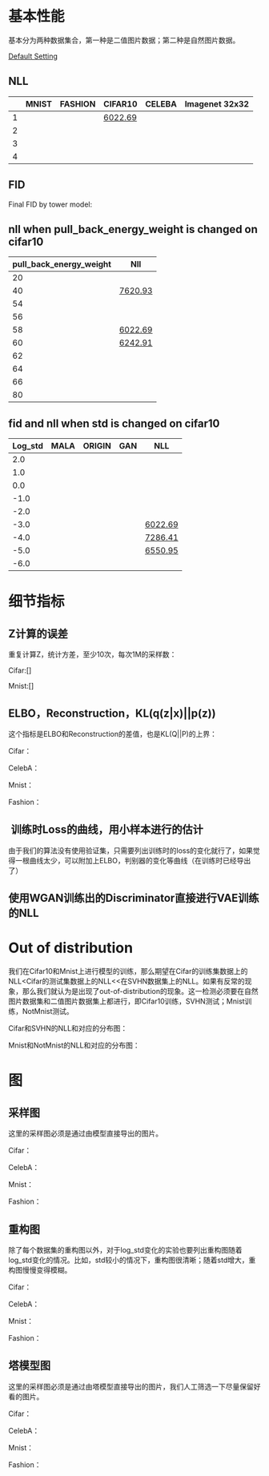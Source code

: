 # 基本性能

基本分为两种数据集合，第一种是二值图片数据；第二种是自然图片数据。

[Default Setting](http://mlserver.ipwx.me:7897/5dd4d25942d74cd7474dc054/)

## NLL

|      | MNIST | FASHION | CIFAR10                                                      | CELEBA | Imagenet 32x32 |
| ---- | :---: | ------- | ------------------------------------------------------------ | ------ | -------------- |
| 1    |       |         | [6022.69](http://mlserver.ipwx.me:7897/5dd4d25942d74cd7474dc054/) |        |                |
| 2    |       |         |                                                              |        |                |
| 3    |       |         |                                                              |        |                |
| 4    |       |         |                                                              |        |                |

## FID

Final FID by tower model:



## nll when pull_back_energy_weight is changed on cifar10

| pull_back_energy_weight | Nll                                                          |
| ----------------------- | ------------------------------------------------------------ |
| 20                      |                                                              |
| 40                      | [7620.93](http://mlserver.ipwx.me:7897/5dda3ec39eb234c36e4dbfe4/) |
| 54                      |                                                              |
| 56                      |                                                              |
| 58                      | [6022.69](http://mlserver.ipwx.me:7897/5dd4d25942d74cd7474dc054/) |
| 60                      | [6242.91](http://mlserver.ipwx.me:7897/5dd7844f9eb234c36e4dbfe2/) |
| 62                      |                                                              |
| 64                      |                                                              |
| 66                      |                                                              |
| 80                      |                                                              |



## fid and nll when std is changed on cifar10

| Log_std |  MALA  |  ORIGIN | GAN  | NLL |
| ------- | ---- | ---- | ------ | ------- |
| 2.0     |      |      |        |  |
| 1.0   |      |      |        |  |
| 0.0    |      |      |        |  |
| -1.0 |      |      |  |  |
| -2.0   |      |      |        |  |
| -3.0  |      |      |        | [6022.69](http://mlserver.ipwx.me:7897/5dd4d25942d74cd7474dc054/) |
| -4.0   |      |      |        | [7286.41](http://mlserver.ipwx.me:7897/5dd4d2859eb234c36e4dbfe1/) |
| -5.0   |      |      |        | [6550.95](http://mlserver.ipwx.me:7897/5dd3bddbf9a08f4f544dc055/) |
| -6.0 |      |      |        |  |



# 细节指标

## Z计算的误差

重复计算Z，统计方差，至少10次，每次1M的采样数：

Cifar:[]



Mnist:[]



## ELBO，Reconstruction，KL(q(z|x)||p(z))

这个指标是ELBO和Reconstruction的差值，也是KL(Q||P)的上界：

Cifar：



CelebA：



Mnist：



Fashion：



##  训练时Loss的曲线，用小样本进行的估计

由于我们的算法没有使用验证集，只需要列出训练时的loss的变化就行了，如果觉得一根曲线太少，可以附加上ELBO，判别器的变化等曲线（在训练时已经导出了）





## 使用WGAN训练出的Discriminator直接进行VAE训练的NLL





# Out of distribution

我们在Cifar10和Mnist上进行模型的训练，那么期望在Cifar的训练集数据上的NLL<Cifar的测试集数据上的NLL<<在SVHN数据集上的NLL。如果有反常的现象，那么我们就认为是出现了out-of-distribution的现象。这一检测必须要在自然图片数据集和二值图片数据集上都进行，即Cifar10训练，SVHN测试；Mnist训练，NotMnist测试。

Cifar和SVHN的NLL和对应的分布图：



Mnist和NotMnist的NLL和对应的分布图：



# 图

## 采样图

这里的采样图必须是通过由模型直接导出的图片。

Cifar：



CelebA：



Mnist：



Fashion：



## 重构图

除了每个数据集的重构图以外，对于log_std变化的实验也要列出重构图随着log_std变化的情况。比如，std较小的情况下，重构图很清晰；随着std增大，重构图慢慢变得模糊。

Cifar：



CelebA：



Mnist：



Fashion：



## 塔模型图

这里的采样图必须是通过由塔模型直接导出的图片，我们人工筛选一下尽量保留好看的图片。

Cifar：



CelebA：



Mnist：



Fashion：




